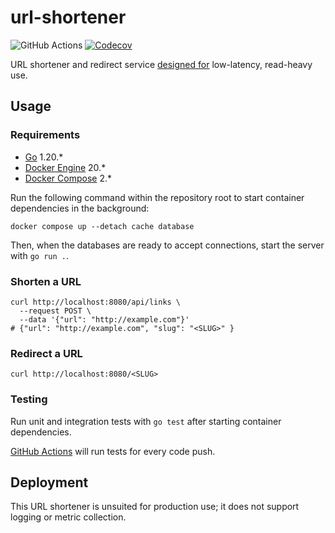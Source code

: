# url-shortener

![GitHub Actions](https://github.com/bfdes/url-shortener/workflows/Test/badge.svg)
[![Codecov](https://codecov.io/gh/bfdes/url-shortener/branch/master/graph/badge.svg)](https://codecov.io/gh/bfdes/url-shortener)

URL shortener and redirect service [designed for](https://www.notion.so/URL-shortening-8272c692648143698859d9f3524a8b5e#a2becb53582444cfb3e9cce1dd8978ba) low-latency, read-heavy use.

## Usage

### Requirements

- [Go](https://golang.org/) 1.20.*
- [Docker Engine](https://docs.docker.com/engine/) 20.*
- [Docker Compose](https://docs.docker.com/compose/) 2.*

Run the following command within the repository root to start container dependencies in the background:

```shell
docker compose up --detach cache database
```

Then, when the databases are ready to accept connections, start the server with `go run .`.

### Shorten a URL

```shell
curl http://localhost:8080/api/links \
  --request POST \
  --data '{"url": "http://example.com"}'
# {"url": "http://example.com", "slug": "<SLUG>" }
```

### Redirect a URL

```shell
curl http://localhost:8080/<SLUG>
```

### Testing

Run unit and integration tests with `go test` after starting container dependencies.

[GitHub Actions](https://github.com/bfdes/url-shortener/actions) will run tests for every code push.

## Deployment

This URL shortener is unsuited for production use; it does not support logging or metric collection.

